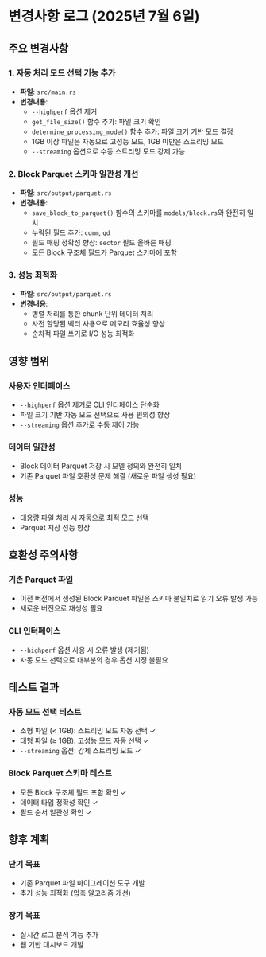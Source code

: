 # 변경사항 로그 (2025년 7월 6일)

## 주요 변경사항

### 1. 자동 처리 모드 선택 기능 추가
- **파일**: `src/main.rs`
- **변경내용**:
  - `--highperf` 옵션 제거
  - `get_file_size()` 함수 추가: 파일 크기 확인
  - `determine_processing_mode()` 함수 추가: 파일 크기 기반 모드 결정
  - 1GB 이상 파일은 자동으로 고성능 모드, 1GB 미만은 스트리밍 모드
  - `--streaming` 옵션으로 수동 스트리밍 모드 강제 가능

### 2. Block Parquet 스키마 일관성 개선
- **파일**: `src/output/parquet.rs`
- **변경내용**:
  - `save_block_to_parquet()` 함수의 스키마를 `models/block.rs`와 완전히 일치
  - 누락된 필드 추가: `comm`, `qd`
  - 필드 매핑 정확성 향상: `sector` 필드 올바른 매핑
  - 모든 Block 구조체 필드가 Parquet 스키마에 포함

### 3. 성능 최적화
- **파일**: `src/output/parquet.rs`
- **변경내용**:
  - 병렬 처리를 통한 chunk 단위 데이터 처리
  - 사전 할당된 벡터 사용으로 메모리 효율성 향상
  - 순차적 파일 쓰기로 I/O 성능 최적화

## 영향 범위

### 사용자 인터페이스
- `--highperf` 옵션 제거로 CLI 인터페이스 단순화
- 파일 크기 기반 자동 모드 선택으로 사용 편의성 향상
- `--streaming` 옵션 추가로 수동 제어 가능

### 데이터 일관성
- Block 데이터 Parquet 저장 시 모델 정의와 완전히 일치
- 기존 Parquet 파일 호환성 문제 해결 (새로운 파일 생성 필요)

### 성능
- 대용량 파일 처리 시 자동으로 최적 모드 선택
- Parquet 저장 성능 향상

## 호환성 주의사항

### 기존 Parquet 파일
- 이전 버전에서 생성된 Block Parquet 파일은 스키마 불일치로 읽기 오류 발생 가능
- 새로운 버전으로 재생성 필요

### CLI 인터페이스
- `--highperf` 옵션 사용 시 오류 발생 (제거됨)
- 자동 모드 선택으로 대부분의 경우 옵션 지정 불필요

## 테스트 결과

### 자동 모드 선택 테스트
- 소형 파일 (< 1GB): 스트리밍 모드 자동 선택 ✓
- 대형 파일 (≥ 1GB): 고성능 모드 자동 선택 ✓
- `--streaming` 옵션: 강제 스트리밍 모드 ✓

### Block Parquet 스키마 테스트
- 모든 Block 구조체 필드 포함 확인 ✓
- 데이터 타입 정확성 확인 ✓
- 필드 순서 일관성 확인 ✓

## 향후 계획

### 단기 목표
- 기존 Parquet 파일 마이그레이션 도구 개발
- 추가 성능 최적화 (압축 알고리즘 개선)

### 장기 목표
- 실시간 로그 분석 기능 추가
- 웹 기반 대시보드 개발
